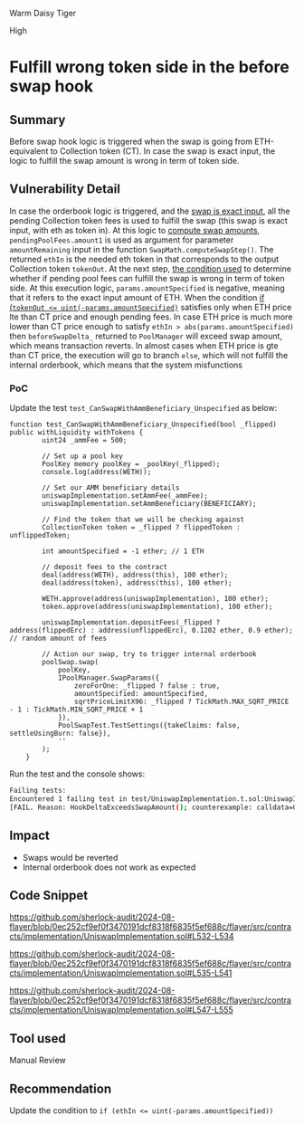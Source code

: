 Warm Daisy Tiger

High

# Fulfill wrong token side in the before swap hook

## Summary
Before swap hook logic is triggered when the swap is going from ETH-equivalent to Collection token (CT). In case the swap is exact input, the logic to fulfill the swap amount is wrong in term of token side.

## Vulnerability Detail
In case the orderbook logic is triggered, and the [swap is exact input](https://github.com/sherlock-audit/2024-08-flayer/blob/0ec252cf9ef0f3470191dcf8318f6835f5ef688c/flayer/src/contracts/implementation/UniswapImplementation.sol#L532-L534), all the pending Collection token fees is used to fulfill the swap (this swap is exact input, with eth as token in).
At this logic to [compute swap amounts](https://github.com/sherlock-audit/2024-08-flayer/blob/0ec252cf9ef0f3470191dcf8318f6835f5ef688c/flayer/src/contracts/implementation/UniswapImplementation.sol#L535-L541), `pendingPoolFees.amount1` is used as argument for parameter `amountRemaining` input in the function `SwapMath.computeSwapStep()`. The returned `ethIn` is the needed eth token in that corresponds to the output Collection token `tokenOut`.
At the next step, [the condition used](https://github.com/sherlock-audit/2024-08-flayer/blob/0ec252cf9ef0f3470191dcf8318f6835f5ef688c/flayer/src/contracts/implementation/UniswapImplementation.sol#L547-L555) to determine whether if pending pool fees can fulfill the swap is wrong in term of token side. At this execution logic, `params.amountSpecified` is negative, meaning that it refers to the exact input amount of ETH.
When the condition [if (`tokenOut <= uint(-params.amountSpecified)`](https://github.com/sherlock-audit/2024-08-flayer/blob/0ec252cf9ef0f3470191dcf8318f6835f5ef688c/flayer/src/contracts/implementation/UniswapImplementation.sol#L547C46-L547C61) satisfies only when ETH price lte than CT price and enough pending fees. In case ETH price is much more lower than CT price enough to satisfy `ethIn > abs(params.amountSpecified)` then `beforeSwapDelta_` returned to `PoolManager` will exceed swap amount, which means transaction reverts.
In almost cases when ETH price is gte than CT price, the execution will go to branch `else`, which will not fulfill the internal orderbook, which means that the system misfunctions

### PoC
Update the test `test_CanSwapWithAmmBeneficiary_Unspecified` as below:
```solidity
function test_CanSwapWithAmmBeneficiary_Unspecified(bool _flipped) public withLiquidity withTokens {
        uint24 _ammFee = 500;

        // Set up a pool key
        PoolKey memory poolKey = _poolKey(_flipped);
        console.log(address(WETH));

        // Set our AMM beneficiary details
        uniswapImplementation.setAmmFee(_ammFee);
        uniswapImplementation.setAmmBeneficiary(BENEFICIARY);

        // Find the token that we will be checking against
        CollectionToken token = _flipped ? flippedToken : unflippedToken;

        int amountSpecified = -1 ether; // 1 ETH

        // deposit fees to the contract
        deal(address(WETH), address(this), 100 ether);
        deal(address(token), address(this), 100 ether);
        
        WETH.approve(address(uniswapImplementation), 100 ether);
        token.approve(address(uniswapImplementation), 100 ether);
        
        uniswapImplementation.depositFees(_flipped ? address(flippedErc) : address(unflippedErc), 0.1202 ether, 0.9 ether); // random amount of fees

        // Action our swap, try to trigger internal orderbook
        poolSwap.swap(
            poolKey,
            IPoolManager.SwapParams({
                zeroForOne: _flipped ? false : true,
                amountSpecified: amountSpecified,
                sqrtPriceLimitX96: _flipped ? TickMath.MAX_SQRT_PRICE - 1 : TickMath.MIN_SQRT_PRICE + 1
            }),
            PoolSwapTest.TestSettings({takeClaims: false, settleUsingBurn: false}),
            ''
        );
    }
```

Run the test and the console shows:
```bash
Failing tests:
Encountered 1 failing test in test/UniswapImplementation.t.sol:UniswapImplementationTest
[FAIL. Reason: HookDeltaExceedsSwapAmount(); counterexample: calldata=0x6b9febc10000000000000000000000000000000000000000000000000000000000000000 args=[false]] test_CanSwapWithAmmBeneficiary_Unspecified(bool) (runs: 0, μ: 0, ~: 0)
```

## Impact
- Swaps would be reverted
- Internal orderbook does not work as expected

## Code Snippet
https://github.com/sherlock-audit/2024-08-flayer/blob/0ec252cf9ef0f3470191dcf8318f6835f5ef688c/flayer/src/contracts/implementation/UniswapImplementation.sol#L532-L534

https://github.com/sherlock-audit/2024-08-flayer/blob/0ec252cf9ef0f3470191dcf8318f6835f5ef688c/flayer/src/contracts/implementation/UniswapImplementation.sol#L535-L541

https://github.com/sherlock-audit/2024-08-flayer/blob/0ec252cf9ef0f3470191dcf8318f6835f5ef688c/flayer/src/contracts/implementation/UniswapImplementation.sol#L547-L555


## Tool used

Manual Review

## Recommendation
Update the condition to `if (ethIn <= uint(-params.amountSpecified)) `